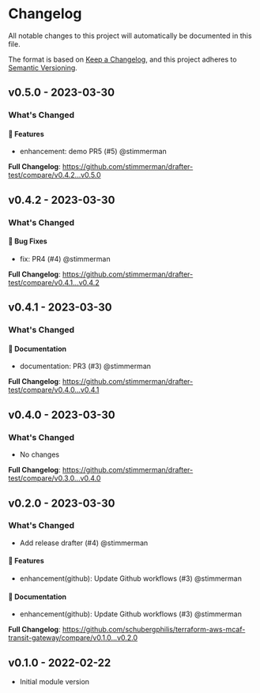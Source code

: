 # Changelog

All notable changes to this project will automatically be documented in this file.

The format is based on [Keep a Changelog](https://keepachangelog.com/en/1.0.0/),
and this project adheres to [Semantic Versioning](https://semver.org/spec/v2.0.0.html).

## v0.5.0 - 2023-03-30

### What's Changed

#### 🚀 Features

- enhancement: demo PR5 (#5) @stimmerman

**Full Changelog**: https://github.com/stimmerman/drafter-test/compare/v0.4.2...v0.5.0

## v0.4.2 - 2023-03-30

### What's Changed

#### 🐛 Bug Fixes

- fix: PR4 (#4) @stimmerman

**Full Changelog**: https://github.com/stimmerman/drafter-test/compare/v0.4.1...v0.4.2

## v0.4.1 - 2023-03-30

### What's Changed

#### 📖 Documentation

- documentation: PR3 (#3) @stimmerman

**Full Changelog**: https://github.com/stimmerman/drafter-test/compare/v0.4.0...v0.4.1

## v0.4.0 - 2023-03-30

### What's Changed

- No changes

**Full Changelog**: https://github.com/stimmerman/drafter-test/compare/v0.3.0...v0.4.0

## v0.2.0 - 2023-03-30

### What's Changed

- Add release drafter (#4) @stimmerman

#### 🚀 Features

- enhancement(github): Update Github workflows (#3) @stimmerman

#### 📖 Documentation

- enhancement(github): Update Github workflows (#3) @stimmerman

**Full Changelog**: https://github.com/schubergphilis/terraform-aws-mcaf-transit-gateway/compare/v0.1.0...v0.2.0

## v0.1.0 - 2022-02-22

- Initial module version

